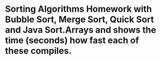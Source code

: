 # Sorting Algorithms Homework with Bubble Sort, Merge Sort, Quick Sort and Java Sort.Arrays and shows the time (seconds)  how fast each of these compiles. 
